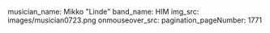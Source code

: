 musician_name: Mikko &quot;Linde&quot;
band_name: HIM
img_src: images/musician0723.png
onmouseover_src: 
pagination_pageNumber: 1771